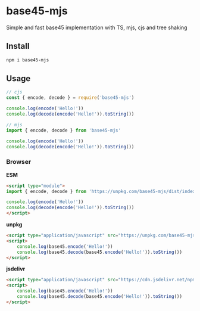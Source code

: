 # base45-mjs

Simple and fast base45 implementation with TS, mjs, cjs and tree shaking

## Install

```bash
npm i base45-mjs
```

## Usage

```js
// cjs
const { encode, decode } = require('base45-mjs')

console.log(encode('Hello!'))
console.log(decode(encode('Hello!')).toString())
```


```js
// mjs
import { encode, decode } from 'base45-mjs'

console.log(encode('Hello!'))
console.log(decode(encode('Hello!')).toString())
```

### Browser

**ESM**

```html
<script type="module">
import { encode, decode } from 'https://unpkg.com/base45-mjs/dist/index.browser.mjs'

console.log(encode('Hello!'))
console.log(decode(encode('Hello!')).toString())
</script>
```

**unpkg**

```html
<script type="application/javascript" src="https://unpkg.com/base45-mjs/dist/index.cdn.js"></script>
<script>
    console.log(base45.encode('Hello!'))
    console.log(base45.decode(base45.encode('Hello!')).toString())
</script>
```

**jsdelivr**

```html
<script type="application/javascript" src="https://cdn.jsdelivr.net/npm/base45-mjs/dist/index.cdn.js"></script>
<script>
    console.log(base45.encode('Hello!'))
    console.log(base45.decode(base45.encode('Hello!')).toString())
</script>
```


